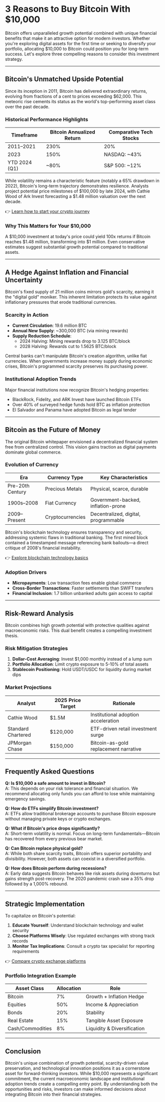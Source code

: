 # 3 Reasons to Buy Bitcoin With $10,000  

Bitcoin offers unparalleled growth potential combined with unique financial benefits that make it an attractive option for modern investors. Whether you're exploring digital assets for the first time or seeking to diversify your portfolio, allocating $10,000 to Bitcoin could position you for long-term success. Let's explore three compelling reasons to consider this investment strategy.  

---

## Bitcoin's Unmatched Upside Potential  

Since its inception in 2011, Bitcoin has delivered extraordinary returns, evolving from fractions of a cent to prices exceeding $62,000. This meteoric rise cements its status as the world's top-performing asset class over the past decade.  

### Historical Performance Highlights  
| Timeframe       | Bitcoin Annualized Return | Comparative Tech Stocks |  
|------------------|---------------------------|-------------------------|  
| 2011–2021        | 230%                      | 20%                     |  
| 2023             | 150%                      | NASDAQ: ~43%            |  
| YTD 2024 (Q1)    | ~80%                      | S&P 500: ~12%           |  

While volatility remains a characteristic feature (notably a 65% drawdown in 2022), Bitcoin's long-term trajectory demonstrates resilience. Analysts project potential price milestones of $100,000 by late 2024, with Cathie Wood of Ark Invest forecasting a $1.48 million valuation over the next decade.  

👉 [Learn how to start your crypto journey](https://bit.ly/okx-bonus)  

### Why This Matters for Your $10,000  
A $10,000 investment at today's price could yield 100x returns if Bitcoin reaches $1.48 million, transforming into $1 million. Even conservative estimates suggest substantial growth potential compared to traditional assets.  

---

## A Hedge Against Inflation and Financial Uncertainty  

Bitcoin's fixed supply of 21 million coins mirrors gold's scarcity, earning it the "digital gold" moniker. This inherent limitation protects its value against inflationary pressures that erode traditional currencies.  

### Scarcity in Action  
- **Current Circulation**: 19.6 million BTC  
- **Annual New Supply**: ~300,000 BTC (via mining rewards)  
- **Supply Reduction Schedule**:  
  - 2024 Halving: Mining rewards drop to 3.125 BTC/block  
  - 2028 Halving: Rewards cut to 1.5625 BTC/block  

Central banks can't manipulate Bitcoin's creation algorithm, unlike fiat currencies. When governments increase money supply during economic crises, Bitcoin's programmed scarcity preserves its purchasing power.  

### Institutional Adoption Trends  
Major financial institutions now recognize Bitcoin's hedging properties:  
- BlackRock, Fidelity, and ARK Invest have launched Bitcoin ETFs  
- Over 40% of surveyed hedge funds hold BTC as inflation protection  
- El Salvador and Panama have adopted Bitcoin as legal tender  

---

## Bitcoin as the Future of Money  

The original Bitcoin whitepaper envisioned a decentralized financial system free from centralized control. This vision gains traction as digital payments dominate global commerce.  

### Evolution of Currency  
| Era              | Currency Type            | Key Characteristics                 |  
|------------------|--------------------------|-------------------------------------|  
| Pre-20th Century | Precious Metals          | Physical, scarce, durable           |  
| 1900s–2008       | Fiat Currency            | Government-backed, inflation-prone  |  
| 2009–Present     | Cryptocurrencies         | Decentralized, digital, programmable|  

Bitcoin's blockchain technology ensures transparency and security, addressing systemic flaws in traditional banking. The first mined block contained a timestamped message referencing bank bailouts—a direct critique of 2008's financial instability.  

👉 [Explore blockchain technology basics](https://bit.ly/okx-bonus)  

### Adoption Drivers  
- **Micropayments**: Low transaction fees enable global commerce  
- **Cross-Border Transactions**: Faster settlements than SWIFT transfers  
- **Financial Inclusion**: 1.7 billion unbanked adults gain access to capital  

---

## Risk-Reward Analysis  

Bitcoin combines high growth potential with protective qualities against macroeconomic risks. This dual benefit creates a compelling investment thesis.  

### Risk Mitigation Strategies  
1. **Dollar-Cost Averaging**: Invest $1,000 monthly instead of a lump sum  
2. **Portfolio Allocation**: Limit crypto exposure to 5-10% of total assets  
3. **Stablecoin Positioning**: Hold USDT/USDC for liquidity during market dips  

### Market Projections  
| Analyst         | 2025 Price Target | Rationale                              |  
|-----------------|-------------------|----------------------------------------|  
| Cathie Wood     | $1.5M             | Institutional adoption acceleration    |  
| Standard Chartered | $120,000        | ETF-driven retail investment surge     |  
| JPMorgan Chase  | $150,000          | Bitcoin-as-gold replacement narrative  |  

---

## Frequently Asked Questions  

**Q: Is $10,000 a safe amount to invest in Bitcoin?**  
A: This depends on your risk tolerance and financial situation. We recommend allocating only funds you can afford to lose while maintaining emergency savings.  

**Q: How do ETFs simplify Bitcoin investment?**  
A: ETFs allow traditional brokerage accounts to purchase Bitcoin exposure without managing private keys or crypto exchanges.  

**Q: What if Bitcoin's price drops significantly?**  
A: Short-term volatility is normal. Focus on long-term fundamentals—Bitcoin has recovered from every previous bear market.  

**Q: Can Bitcoin replace physical gold?**  
A: While both share scarcity traits, Bitcoin offers superior portability and divisibility. However, both assets can coexist in a diversified portfolio.  

**Q: How does Bitcoin perform during recessions?**  
A: Early data suggests Bitcoin behaves like risk assets during downturns but gains strength post-recovery. The 2020 pandemic crash saw a 35% drop followed by a 1,000% rebound.  

---

## Strategic Implementation  

To capitalize on Bitcoin's potential:  
1. **Educate Yourself**: Understand blockchain technology and wallet security  
2. **Choose Platforms Wisely**: Use regulated exchanges with strong track records  
3. **Monitor Tax Implications**: Consult a crypto tax specialist for reporting requirements  

👉 [Compare crypto exchange platforms](https://bit.ly/okx-bonus)  

### Portfolio Integration Example  
| Asset Class     | Allocation | Role                     |  
|-----------------|------------|--------------------------|  
| Bitcoin         | 7%         | Growth + Inflation Hedge |  
| Equities        | 50%        | Income & Appreciation    |  
| Bonds           | 20%        | Stability                 |  
| Real Estate     | 15%        | Tangible Asset Exposure  |  
| Cash/Commodities| 8%         | Liquidity & Diversification|  

---

## Conclusion  

Bitcoin's unique combination of growth potential, scarcity-driven value preservation, and technological innovation positions it as a cornerstone asset for forward-thinking investors. While $10,000 represents a significant commitment, the current macroeconomic landscape and institutional adoption trends create a compelling entry point. By understanding both the opportunities and risks, investors can make informed decisions about integrating Bitcoin into their financial strategies.